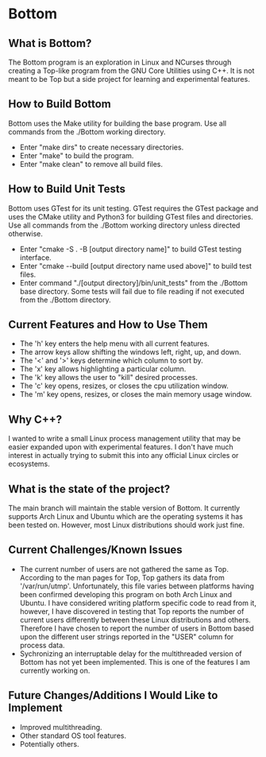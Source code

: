 # Bottom

## What is Bottom?
The Bottom program is an exploration in Linux and NCurses through creating a Top-like program from the GNU Core Utilities using C++.  It is not meant to be Top but a side project for learning and experimental features.

## How to Build Bottom
Bottom uses the Make utility for building the base program. Use all commands from the ./Bottom working directory.
- Enter "make dirs" to create necessary directories.
- Enter "make" to build the program.
- Enter "make clean" to remove all build files.

## How to Build Unit Tests
Bottom uses GTest for its unit testing.  GTest requires the GTest package and uses the CMake utility and Python3 for building GTest files and directories. Use all commands from the ./Bottom working directory unless directed otherwise.
- Enter "cmake -S . -B [output directory name]" to build GTest testing interface.
- Enter "cmake --build [output directory name used above]" to build test files.
- Enter command "./[output directory]/bin/unit_tests" from the ./Bottom base directory.  Some tests will fail due to file reading if not executed from the ./Bottom directory.

## Current Features and How to Use Them
- The 'h' key enters the help menu with all current features.
- The arrow keys allow shifting the windows left, right, up, and down.
- The '<' and '>' keys determine which column to sort by.
- The 'x' key allows highlighting a particular column.
- The 'k' key allows the user to "kill" desired processes.
- The 'c' key opens, resizes, or closes the cpu utilization window.
- The 'm' key opens, resizes, or closes the main memory usage window.

## Why C++?
I wanted to write a small Linux process management utility that may be easier expanded upon with experimental features. I don't have much interest in actually trying to submit this into any official Linux circles or ecosystems.

## What is the state of the project?
The main branch will maintain the stable version of Bottom.  It currently supports Arch Linux and Ubuntu which are the operating systems it has been tested on.  However, most Linux distributions should work just fine.

## Current Challenges/Known Issues
- The current number of users are not gathered the same as Top.  According to the man pages for Top, Top gathers its data from '/var/run/utmp'.  Unfortunately, this file varies between platforms having been confirmed developing this program on both Arch Linux and Ubuntu. I have considered writing platform specific code to read from it, however, I have discovered in testing that Top reports the number of current users differently between these Linux distributions and others. Therefore I have chosen to report the number of users in Bottom based upon the different user strings reported in the "USER" column for process data.
- Sychronizing an interruptable delay for the multithreaded version of Bottom has not yet been implemented. This is one of the features I am currently working on.

## Future Changes/Additions I Would Like to Implement
- Improved multithreading.
- Other standard OS tool features.
- Potentially others.
